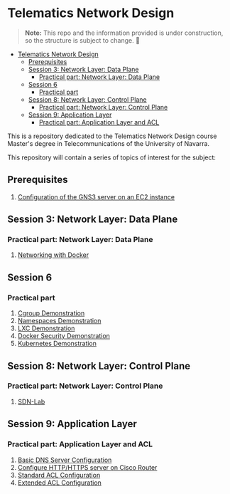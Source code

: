 # Telematics Network Design

> **Note:** This repo and the information provided is under construction, so the structure is subject to change. 👀 

- [Telematics Network Design](#telematics-network-design)
  - [Prerequisites](#prerequisites)
  - [Session 3: Network Layer: Data Plane](#session-3-network-layer-data-plane)
    - [Practical part: Network Layer: Data Plane](#practical-part-network-layer-data-plane)
  - [Session 6](#session-6)
    - [Practical part](#practical-part)
  - [Session 8: Network Layer: Control Plane](#session-8-network-layer-control-plane)
    - [Practical part: Network Layer: Control Plane](#practical-part-network-layer-control-plane)
  - [Session 9: Application Layer](#session-9-application-layer)
    - [Practical part: Application Layer and ACL](#practical-part-application-layer-and-acl)

This is a repository dedicated to the Telematics Network Design course Master's degree in Telecommunications of the University of Navarra.

This repository will contain a series of topics of interest for the subject:

## Prerequisites

1. [Configuration of the GNS3 server on an EC2 instance](./utils/GNS3ServerDeployment/README.md)

## Session 3: Network Layer: Data Plane

### Practical part: Network Layer: Data Plane

   1. [Networking with Docker](./SESSION_3/NetworkingWithDocker/README.md)

## Session 6

### Practical part

   1. [Cgroup Demonstration](./SESSION_6/CgroupsDemo/README.md)
   2. [Namespaces Demonstration](./SESSION_6/NamespacesDemo/README.md)
   3. [LXC Demonstration](./SESSION_6/LXCDemo/ME.md)
   4. [Docker Security Demonstration](./SESSION_6/DockerSecDemo/README.md)
   5. [Kubernetes Demonstration](./SESSION_6/KubernetesDemo/README.md)

## Session 8: Network Layer: Control Plane

### Practical part: Network Layer: Control Plane

   1. [SDN-Lab](./SESSION_8/SDN-Lab/README.md)

## Session 9: Application Layer

### Practical part: Application Layer and ACL

   1. [Basic DNS Server Configuration](./SESION_9/DNSServerBasicConfiguration/README.md)
   2. [Configure HTTP/HTTPS server on Cisco Router](./SESSION_9/ConfigureHTTPServer/README.md)
   3. [Standard ACL Configuration](./SESSION_9/StandardACLConfiguration/README.md)
   4. [Extended ACL Configuration](./SESSION_9/ExtendedACLConfiguration/README.md)
